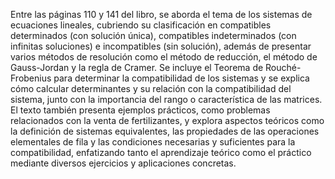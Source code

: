 Entre las páginas 110 y 141 del libro, se aborda el tema de los sistemas de ecuaciones lineales, cubriendo su clasificación en compatibles determinados (con solución única), compatibles indeterminados (con infinitas soluciones) e incompatibles (sin solución), además de presentar varios métodos de resolución como el método de reducción, el método de Gauss-Jordan y la regla de Cramer. Se incluye el Teorema de Rouché-Frobenius para determinar la compatibilidad de los sistemas y se explica cómo calcular determinantes y su relación con la compatibilidad del sistema, junto con la importancia del rango o característica de las matrices. El texto también presenta ejemplos prácticos, como problemas relacionados con la venta de fertilizantes, y explora aspectos teóricos como la definición de sistemas equivalentes, las propiedades de las operaciones elementales de fila y las condiciones necesarias y suficientes para la compatibilidad, enfatizando tanto el aprendizaje teórico como el práctico mediante diversos ejercicios y aplicaciones concretas.